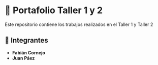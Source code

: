 # 📁 Portafolio Taller 1 y 2

Este repositorio contiene los trabajos realizados en el Taller 1 y Taller 2 

## 👥 Integrantes

- **Fabián Cornejo**
- **Juan Páez**
